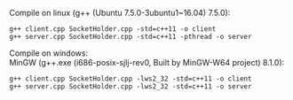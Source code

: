 Compile on linux (g++ (Ubuntu 7.5.0-3ubuntu1~16.04) 7.5.0):  
```console
g++ client.cpp SocketHolder.cpp -std=c++11 -o client  
g++ server.cpp SocketHolder.cpp -std=c++11 -pthread -o server
```  
Compile on windows:  
MinGW (g++.exe (i686-posix-sjlj-rev0, Built by MinGW-W64 project) 8.1.0):  
```console
g++ client.cpp SocketHolder.cpp -lws2_32 -std=c++11 -o client  
g++ server.cpp SocketHolder.cpp -lws2_32 -std=c++11 -o server
 
